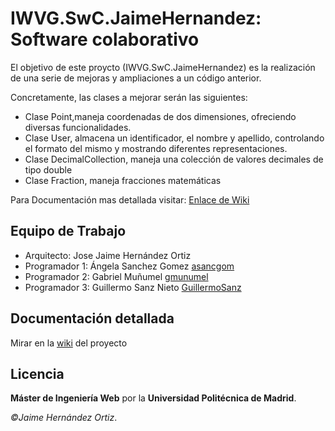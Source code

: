 # IWVG.SwC.JaimeHernandez: Software colaborativo

El objetivo de este proycto (IWVG.SwC.JaimeHernandez) es la realización de una serie de mejoras y ampliaciones a un código anterior.

Concretamente, las clases a mejorar serán las siguientes:

* Clase Point,maneja coordenadas de dos dimensiones, ofreciendo diversas funcionalidades.
* Clase User, almacena un identificador, el nombre y apellido, controlando el formato del mismo y mostrando diferentes representaciones.
* Clase DecimalCollection, maneja una colección de valores decimales de tipo double
* Clase Fraction, maneja fracciones matemáticas

Para Documentación mas detallada visitar: [Enlace de Wiki](https://github.com/zuldare/IWVG.SwC.JaimeHernandez/wiki/Proyecto:-Software-Colaborativo)

## Equipo de Trabajo
* Arquitecto: Jose Jaime Hernández Ortiz
* Programador 1: Ángela Sanchez Gomez   [asancgom](https://github.com/asancgom)
* Programador 2: Gabriel Muñumel        [gmunumel](https://github.com/gmunumel)
* Programador 3: Guillermo Sanz Nieto   [GuillermoSanz](https://github.com/GuillermoSanz)



## Documentación detallada
Mirar en la [wiki](../../wiki) del proyecto

## Licencia
**Máster de Ingeniería Web** por la **Universidad Politécnica de Madrid**.

*&copy;Jaime Hernández Ortiz*.
